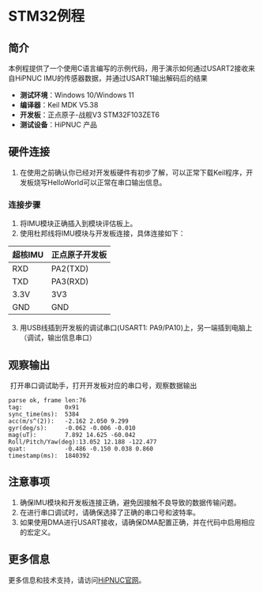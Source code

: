 # STM32例程

## 简介

本例程提供了一个使用C语言编写的示例代码，用于演示如何通过USART2接收来自HiPNUC IMU的传感器数据，并通过USART1输出解码后的结果

- **测试环境**：Windows 10/Windows 11
- **编译器**：Keil MDK V5.38
- **开发板**：正点原子-战舰V3 STM32F103ZET6
- **测试设备**：HiPNUC 产品

## 硬件连接

1. 在使用之前确认你已经对开发板硬件有初步了解，可以正常下载Keil程序，开发板烧写HelloWorld可以正常在串口输出信息。

### 连接步骤

1. 将IMU模块正确插入到模块评估板上。
2. 使用杜邦线将IMU模块与开发板连接，具体连接如下：

| 超核IMU | 正点原子开发板 |
| ------- | -------------- |
| RXD     | PA2(TXD)       |
| TXD     | PA3(RXD)       |
| 3.3V    | 3V3            |
| GND     | GND            |

3. 用USB线插到开发板的调试串口(USART1: PA9/PA10)上，另一端插到电脑上（调试，输出信息串口）

## 观察输出

​	打开串口调试助手，打开开发板对应的串口号，观察数据输出

```
parse ok, frame len:76
tag:            0x91
sync_time(ms):  5384
acc(m/s^(2)):   -2.162 2.050 9.299
gyr(deg/s):     -0.062 -0.006 -0.010
mag(uT):        7.892 14.625 -60.042
Roll/Pitch/Yaw(deg):13.052 12.188 -122.477
quat:           -0.486 -0.150 0.038 0.860
timestamp(ms):  1840392
```


## 注意事项

1. 确保IMU模块和开发板连接正确，避免因接触不良导致的数据传输问题。
2. 在进行串口调试时，请确保选择了正确的串口号和波特率。
3. 如果使用DMA进行USART接收，请确保DMA配置正确，并在代码中启用相应的宏定义。

## 更多信息

更多信息和技术支持，请访问[HiPNUC官网](http://www.hipnuc.com)。
